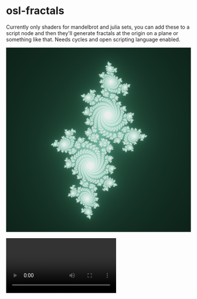 # osl-fractals

Currently only shaders for mandelbrot and julia sets, you can add these to a script node and then they'll generate fractals at the origin on a plane or something like that. Needs cycles and open scripting language enabled.

![](https://github.com/OscarSaharoy/osl-fractals/blob/master/julia.png)

![](https://github.com/OscarSaharoy/osl-fractals/blob/master/mandelbulbAnimation.mp4)
